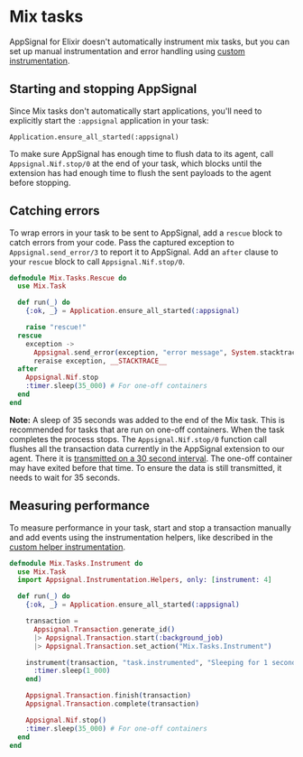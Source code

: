# Mix tasks

AppSignal for Elixir doesn't automatically instrument mix tasks, but you can set up manual instrumentation and error handling using [custom instrumentation](/elixir/instrumentation/).

## Starting and stopping AppSignal

Since Mix tasks don't automatically start applications, you'll need to explicitly start the `:appsignal` application in your task:

```
Application.ensure_all_started(:appsignal)
```

To make sure AppSignal has enough time to flush data to its agent, call `Appsignal.Nif.stop/0` at the end of your task, which blocks until the extension has had enough time to flush the sent payloads to the agent before stopping.

## Catching errors

To wrap errors in your task to be sent to AppSignal, add a `rescue` block to catch errors from your code. Pass the captured exception to `Appsignal.send_error/3` to report it to AppSignal. Add an `after` clause to your `rescue` block to call `Appsignal.Nif.stop/0`.

``` elixir
defmodule Mix.Tasks.Rescue do
  use Mix.Task

  def run(_) do
    {:ok, _} = Application.ensure_all_started(:appsignal)

    raise "rescue!"
  rescue
    exception ->
      Appsignal.send_error(exception, "error message", System.stacktrace)
      reraise exception, __STACKTRACE__
  after
    Appsignal.Nif.stop
    :timer.sleep(35_000) # For one-off containers
  end
end
```

**Note:** A sleep of 35 seconds was added to the end of the Mix task. This is recommended for tasks that are run on one-off containers. When the task completes the process stops. The `Appsignal.Nif.stop/0` function call flushes all the transaction data currently in the AppSignal extension to our agent. There it is [transmitted on a 30 second interval](/appsignal/how-appsignal-operates.html#agent). The one-off container may have exited before that time. To ensure the data is still transmitted, it needs to wait for 35 seconds.

## Measuring performance

To measure performance in your task, start and stop a transaction manually and add events using the instrumentation helpers, like described in the [custom helper instrumentation](/elixir/instrumentation/instrumentation.html#helper-transactions).

```elixir
defmodule Mix.Tasks.Instrument do
  use Mix.Task
  import Appsignal.Instrumentation.Helpers, only: [instrument: 4]

  def run(_) do
    {:ok, _} = Application.ensure_all_started(:appsignal)

    transaction =
      Appsignal.Transaction.generate_id()
      |> Appsignal.Transaction.start(:background_job)
      |> Appsignal.Transaction.set_action("Mix.Tasks.Instrument")

    instrument(transaction, "task.instrumented", "Sleeping for 1 second", fn ->
      :timer.sleep(1_000)
    end)

    Appsignal.Transaction.finish(transaction)
    Appsignal.Transaction.complete(transaction)

    Appsignal.Nif.stop()
    :timer.sleep(35_000) # For one-off containers
  end
end
```
